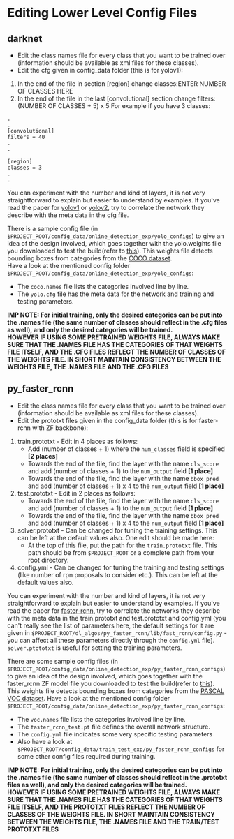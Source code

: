 # **Editing Lower Level Config Files**

## darknet

- Edit the class names file for every class that you want to be trained over (information should be available as xml files for these classes).
- Edit the cfg given in config_data folder (this is for yolov1):
1. In the end of the file in section [region] change classes:ENTER NUMBER OF CLASSES HERE
2. In the end of the file in the last [convolutional] section change filters:(NUMBER OF CLASSES + 5) x 5
For example if you have 3 classes:
```
.
.
[convolutional]
filters = 40
.
.

[region]
classes = 3
.
.
```

You can experiment with the number and kind of layers, it is not very straightforward to explain but easier to understand by examples. If you've read the paper for [yolov1](https://arxiv.org/abs/1506.02640) or [yolov2](https://arxiv.org/abs/1612.08242), try to correlate the network they describe with the meta data in the cfg file.

There is a sample config file (in `$PROJECT_ROOT/config_data/online_detection_exp/yolo_configs`) to give an idea of the design involved, which goes together with the yolo.weights file you downloaded to test the build(refer to [this](BUILD_INSTRUCTIONS.md)). This weights file detects bounding boxes from categories from the [COCO dataset](http://cocodataset.org/#home).  
Have a look at the mentioned config folder `$PROJECT_ROOT/config_data/online_detection_exp/yolo_configs`:
- The `coco.names` file lists the categories involved line by line.
- The `yolo.cfg` file has the meta data for the network and training and testing parameters.

**IMP NOTE: For initial training, only the desired categories can be put into the .names file (the same number of classes should reflect in the .cfg files as well), and only the desired categories will be trained.  
HOWEVER IF USING SOME PRETRAINED WEIGHTS FILE, ALWAYS MAKE SURE THAT THE .NAMES FILE HAS THE CATEGORIES OF THAT WEIGHTS FILE ITSELF, AND THE .CFG FILES REFLECT THE NUMBER OF CLASSES OF THE WEIGHTS FILE. IN SHORT MAINTAIN CONSISTENCY BETWEEN THE WEIGHTS FILE, THE .NAMES FILE AND THE .CFG FILES**


## py_faster_rcnn

- Edit the class names file for every class that you want to be trained over (information should be available as xml files for these classes).
- Edit the prototxt files given in the config_data folder (this is for faster-rcnn with ZF backbone):
1. train.prototxt - Edit in 4 places as follows:
	- Add (number of classes + 1) where the `num_classes` field is specified **[2 places]**
	- Towards the end of the file, find the layer with the name `cls_score` and add (number of classes + 1) to the `num_output` field **[1 place]**
	- Towards the end of the file, find the layer with the name `bbox_pred` and add (number of classes + 1) x 4 to the `num_output` field **[1 place]**
2. test.prototxt - Edit in 2 places as follows:
	- Towards the end of the file, find the layer with the name `cls_score` and add (number of classes + 1) to the `num_output` field **[1 place]**
	- Towards the end of the file, find the layer with the name `bbox_pred` and add (number of classes + 1) x 4 to the `num_output` field **[1 place]**
3. solver.prototxt - Can be changed for tuning the training settings. This can be left at the default values also. One edit should be made here:
	- At the top of this file, put the path for the `train.prototxt` file. This path should be from `$PROJECT_ROOT` or a complete path from your root directory.
4. config.yml - Can be changed for tuning the training and testing settings (like number of rpn proposals to consider etc.). This can be left at the default values also.

You can experiment with the number and kind of layers, it is not very straightforward to explain but easier to understand by examples. If you've read the paper for [faster-rcnn](https://arxiv.org/abs/1506.01497), try to correlate the networks they describe with the meta data in the train.prototxt and test.prototxt and config.yml (you can't really see the list of parameters here, the default settings for it are given in `$PROJECT_ROOT/dl_algos/py_faster_rcnn/lib/fast_rcnn/config.py` - you can affect all these parameters directly through the `config.yml` file). `solver.ptototxt` is useful for setting the training parameters.

There are some sample config files (in `$PROJECT_ROOT/config_data/online_detection_exp/py_faster_rcnn_configs`) to give an idea of the design involved, which goes together with the faster_rcnn ZF model file you downloaded to test the build(refer to [this](BUILD_INSTRUCTIONS.md)). This weights file detects bounding boxes from categories from the [PASCAL VOC dataset](http://host.robots.ox.ac.uk/pascal/VOC/voc2012/index.html).
Have a look at the mentioned config folder `$PROJECT_ROOT/config_data/online_detection_exp/py_faster_rcnn_configs`:
- The `voc.names` file lists the categories involved line by line.
- The `faster_rcnn_test.pt` file defines the overall network structure.
- The `config.yml` file indicates some very specific testing parameters
- Also have a look at `$PROJECT_ROOT/config_data/train_test_exp/py_faster_rcnn_configs` for some other config files required during training.

**IMP NOTE: For initial training, only the desired categories can be put into the .names file (the same number of classes should reflect in the .prototxt files as well), and only the desired categories will be trained.  
HOWEVER IF USING SOME PRETRAINED WEIGHTS FILE, ALWAYS MAKE SURE THAT THE .NAMES FILE HAS THE CATEGORIES OF THAT WEIGHTS FILE ITSELF, AND THE PROTOTXT FILES REFLECT THE NUMBER OF CLASSES OF THE WEIGHTS FILE. IN SHORT MAINTAIN CONSISTENCY BETWEEN THE WEIGHTS FILE, THE .NAMES FILE AND THE TRAIN/TEST PROTOTXT FILES**